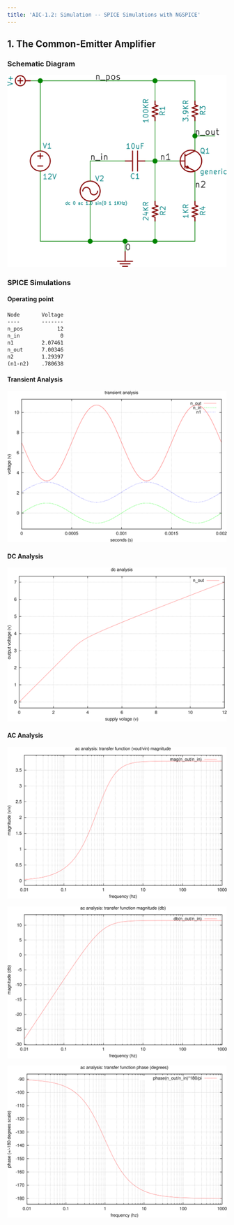 ```yaml
---
title: 'AIC-1.2: Simulation -- SPICE Simulations with NGSPICE'
---
```


## 1. The Common-Emitter Amplifier <a name="section-1"></a>

### Schematic Diagram

![Common Emitter Amplifier](/linked_files/2017-08-19-aic-1-2-simulation_1.svg)

### SPICE Simulations 

#### Operating point

~~~
Node       Voltage
----       -------
n_pos           12
n_in             0
n1         2.07461
n_out      7.00346
n2         1.29397
(n1-n2)    .780638
~~~

#### Transient Analysis

![Common Emitter Amplifier](/linked_files/2017-08-19-aic-1-2-simulation_2.svg)

#### DC Analysis

![Common Emitter Amplifier](/linked_files/2017-08-19-aic-1-2-simulation_3.svg)

#### AC Analysis

![Common Emitter Amplifier](/linked_files/2017-08-19-aic-1-2-simulation_4.svg)

![Common Emitter Amplifier](/linked_files/2017-08-19-aic-1-2-simulation_5.svg)

![Common Emitter Amplifier](/linked_files/2017-08-19-aic-1-2-simulation_6.svg)
